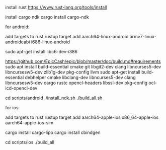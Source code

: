 
install rust
https://www.rust-lang.org/tools/install

install cargo ndk
cargo install cargo-ndk

for android:

add targets to rust
rustup target add aarch64-linux-android armv7-linux-androideabi i686-linux-android

sudo apt-get install libc6-dev-i386

https://github.com/EpicCash/epic/blob/master/doc/build.md#requirements
sudo apt install build-essential cmake git libgit2-dev clang libncurses5-dev libncursesw5-dev zlib1g-dev pkg-config llvm
sudo apt-get install build-essential debhelper cmake libclang-dev libncurses5-dev clang libncursesw5-dev cargo rustc opencl-headers libssl-dev pkg-config ocl-icd-opencl-dev

cd scripts/android
./install_ndk.sh
./build_all.sh


for ios:

add targets to rust
rustup target add aarch64-apple-ios x86_64-apple-ios aarch64-apple-ios-sim

cargo install cargo-lipo
cargo install cbindgen

cd scripts/ios
./build_all
